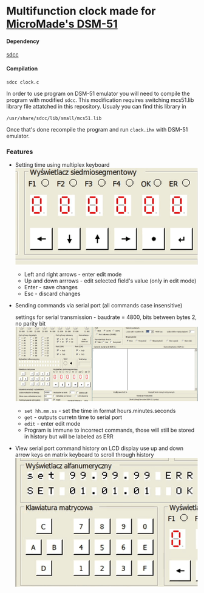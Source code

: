 # Multifunction clock made for [MicroMade's DSM-51](pliki.micromade.pl/pdf/dsm_kk.pdf)
#### Dependency
[sdcc](https://sourceforge.net/projects/sdcc/)
#### Compilation
```
sdcc clock.c
```
In order to use program on DSM-51 emulator you will need to compile the program with modified `sdcc`. 
This modification requires switching mcs51.lib library file attatched in this repository.
Usualy you can find this library in
```
/usr/share/sdcc/lib/small/mcs51.lib
```
Once that's done recompile the program and run `clock.ihx` with DSM-51 emulator.
### Features
- Setting time using multiplex keyboard
  ![mux_keyboard](images/mux.gif?raw=true)
  - Left and right arrows - enter edit mode
  - Up and down arrrows - edit selected field's value (only in edit mode)
  - Enter - save changes
  - Esc - discard changes
- Sending commands via serial port (all commands case insensitive)

   settings for serial transmission - baudrate = 4800, bits between bytes 2, no parity bit
   ![commands](images/cmds.gif?raw=true)
  - `set hh.mm.ss` - set the time in format hours.minutes.seconds
  - `get` - outputs curretn time to serial port
  - `edit` - enter edit mode 
  - Program is immune to incorrect commands, those will still be stored in history but will be labeled as ERR
- View serial port command history on LCD display use up and down arrow keys on matrix keyboard to scroll through history
  ![mat_keyboard](images/mat.gif?raw=true)
